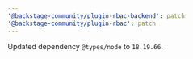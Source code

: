 ```yaml
---
'@backstage-community/plugin-rbac-backend': patch
'@backstage-community/plugin-rbac': patch
---
```


Updated dependency `@types/node` to `18.19.66`.
